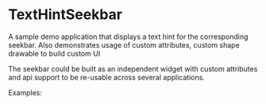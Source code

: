 # TextHintSeekbar
A sample demo application that displays a text hint for the corresponding seekbar. Also demonstrates usage of custom attributes, custom shape drawable to build custom UI

The seekbar could be built as an independent widget with custom attributes and api support to be re-usable across several applications. 

Examples:
